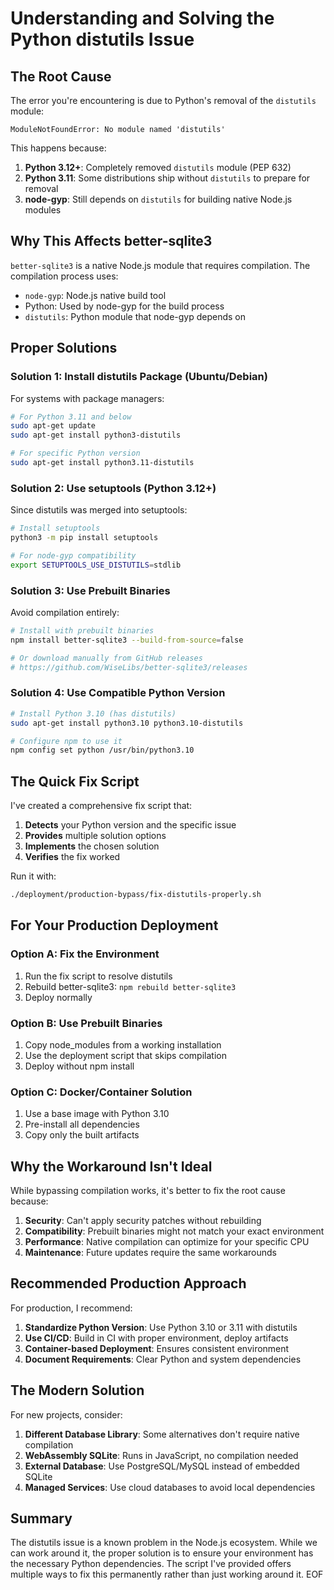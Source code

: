 # Understanding and Solving the Python distutils Issue

## The Root Cause

The error you're encountering is due to Python's removal of the `distutils` module:

```
ModuleNotFoundError: No module named 'distutils'
```

This happens because:

1. **Python 3.12+**: Completely removed `distutils` module (PEP 632)
2. **Python 3.11**: Some distributions ship without `distutils` to prepare for removal
3. **node-gyp**: Still depends on `distutils` for building native Node.js modules

## Why This Affects better-sqlite3

`better-sqlite3` is a native Node.js module that requires compilation. The compilation process uses:

- `node-gyp`: Node.js native build tool
- Python: Used by node-gyp for the build process
- `distutils`: Python module that node-gyp depends on

## Proper Solutions

### Solution 1: Install distutils Package (Ubuntu/Debian)

For systems with package managers:

```bash
# For Python 3.11 and below
sudo apt-get update
sudo apt-get install python3-distutils

# For specific Python version
sudo apt-get install python3.11-distutils
```

### Solution 2: Use setuptools (Python 3.12+)

Since distutils was merged into setuptools:

```bash
# Install setuptools
python3 -m pip install setuptools

# For node-gyp compatibility
export SETUPTOOLS_USE_DISTUTILS=stdlib
```

### Solution 3: Use Prebuilt Binaries

Avoid compilation entirely:

```bash
# Install with prebuilt binaries
npm install better-sqlite3 --build-from-source=false

# Or download manually from GitHub releases
# https://github.com/WiseLibs/better-sqlite3/releases
```

### Solution 4: Use Compatible Python Version

```bash
# Install Python 3.10 (has distutils)
sudo apt-get install python3.10 python3.10-distutils

# Configure npm to use it
npm config set python /usr/bin/python3.10
```

## The Quick Fix Script

I've created a comprehensive fix script that:

1. **Detects** your Python version and the specific issue
2. **Provides** multiple solution options
3. **Implements** the chosen solution
4. **Verifies** the fix worked

Run it with:

```bash
./deployment/production-bypass/fix-distutils-properly.sh
```

## For Your Production Deployment

### Option A: Fix the Environment

1. Run the fix script to resolve distutils
2. Rebuild better-sqlite3: `npm rebuild better-sqlite3`
3. Deploy normally

### Option B: Use Prebuilt Binaries

1. Copy node_modules from a working installation
2. Use the deployment script that skips compilation
3. Deploy without npm install

### Option C: Docker/Container Solution

1. Use a base image with Python 3.10
2. Pre-install all dependencies
3. Copy only the built artifacts

## Why the Workaround Isn't Ideal

While bypassing compilation works, it's better to fix the root cause because:

1. **Security**: Can't apply security patches without rebuilding
2. **Compatibility**: Prebuilt binaries might not match your exact environment
3. **Performance**: Native compilation can optimize for your specific CPU
4. **Maintenance**: Future updates require the same workarounds

## Recommended Production Approach

For production, I recommend:

1. **Standardize Python Version**: Use Python 3.10 or 3.11 with distutils
2. **Use CI/CD**: Build in CI with proper environment, deploy artifacts
3. **Container-based Deployment**: Ensures consistent environment
4. **Document Requirements**: Clear Python and system dependencies

## The Modern Solution

For new projects, consider:

1. **Different Database Library**: Some alternatives don't require native compilation
2. **WebAssembly SQLite**: Runs in JavaScript, no compilation needed
3. **External Database**: Use PostgreSQL/MySQL instead of embedded SQLite
4. **Managed Services**: Use cloud databases to avoid local dependencies

## Summary

The distutils issue is a known problem in the Node.js ecosystem. While we can work around it, the proper solution is to ensure your environment has the necessary Python dependencies. The script I've provided offers multiple ways to fix this permanently rather than just working around it.
EOF
